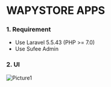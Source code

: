 # WAPYSTORE APPS

### 1. Requirement
- Use Laravel 5.5.43 (PHP >= 7.0)
- Use Sufee Admin

### 2. UI

![Picture1](https://user-images.githubusercontent.com/29891035/63634911-f5025980-c686-11e9-9eac-e887e0f14b35.png)
